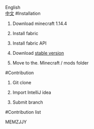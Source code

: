 English  
[中文](https://github.com/MEMZJJY/fabric_moregems/blob/master/doc/README_cn.md)
#Installation

1. Download minecraft 1.14.4

2. Install fabric

3. Install fabric API

4. Download [stable version](https://github.com/MEMZJJY/fabric_moregems/releases)

5. Move to the. Minecraft / mods folder

#Contribution

1. Git clone

2. Import IntelliJ idea

3. Submit branch



#Contribution list

MEMZJJY